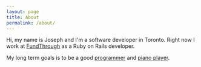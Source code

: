 ```yaml
---
layout: page
title: About
permalink: /about/
---
```


Hi, my name is Joseph and I'm a software developer in Toronto. Right now I work at [FundThrough](https://www.fundthrough.com/) as a Ruby on Rails developer.

My long term goals is to be a good [programmer](https://www.github.com/josephan/) and [piano player](./../recordings/).

